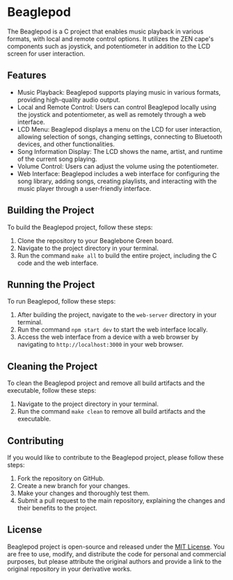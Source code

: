 # Beaglepod

The Beaglepod is a C project that enables music playback in various formats, with local and remote control options. It utilizes the ZEN cape's components such as joystick, and potentiometer in addition to the LCD screen for user interaction.

## Features

- Music Playback: Beaglepod supports playing music in various formats, providing high-quality audio output.
- Local and Remote Control: Users can control Beaglepod locally using the joystick and potentiometer, as well as remotely through a web interface.
- LCD Menu: Beaglepod displays a menu on the LCD for user interaction, allowing selection of songs, changing settings, connecting to Bluetooth devices, and other functionalities.
- Song Information Display: The LCD shows the name, artist, and runtime of the current song playing.
- Volume Control: Users can adjust the volume using the potentiometer.
- Web Interface: Beaglepod includes a web interface for configuring the song library, adding songs, creating playlists, and interacting with the music player through a user-friendly interface.

## Building the Project

To build the Beaglepod project, follow these steps:

1. Clone the repository to your Beaglebone Green board.
2. Navigate to the project directory in your terminal.
3. Run the command `make all` to build the entire project, including the C code and the web interface.

## Running the Project

To run Beaglepod, follow these steps:

1. After building the project, navigate to the `web-server` directory in your terminal.
2. Run the command `npm start dev` to start the web interface locally.
3. Access the web interface from a device with a web browser by navigating to `http://localhost:3000` in your web browser.

## Cleaning the Project

To clean the Beaglepod project and remove all build artifacts and the executable, follow these steps:

1. Navigate to the project directory in your terminal.
2. Run the command `make clean` to remove all build artifacts and the executable.

## Contributing

If you would like to contribute to the Beaglepod project, please follow these steps:

1. Fork the repository on GitHub.
2. Create a new branch for your changes.
3. Make your changes and thoroughly test them.
4. Submit a pull request to the main repository, explaining the changes and their benefits to the project.

## License

Beaglepod project is open-source and released under the [MIT License](LICENSE). You are free to use, modify, and distribute the code for personal and commercial purposes, but please attribute the original authors and provide a link to the original repository in your derivative works.
